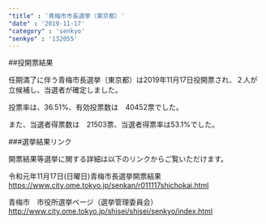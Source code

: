 ```yaml
---
"title" : '青梅市市長選挙（東京都）'
"date" : '2019-11-17'
"category" : 'senkyo'
"senkyo" : '132055'
---
```


##投開票結果

任期満了に伴う青梅市長選挙（東京都）は2019年11月17日投開票され、２人が立候補し、当選者が確定しました。

投票率は、36.51%、有効投票数は　40452票でした。

また、当選者得票数は　21503票、当選者得票率は53.1%でした。



###選挙結果リンク

開票結果等選挙に関する詳細は以下のリンクからご覧いただけます。

令和元年11月17日(日曜日)青梅市長選挙開票結果  
https://www.city.ome.tokyo.jp/senkan/r011117shichokai.html 


青梅市　市役所選挙ページ（選挙管理委員会）  
http://www.city.ome.tokyo.jp/shisei/shisei/senkyo/index.html 
